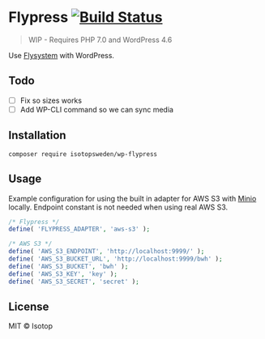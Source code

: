# Flypress [![Build Status](https://travis-ci.org/isotopsweden/wp-flypress.svg?branch=master)](https://travis-ci.org/isotopsweden/wp-flypress)

> WIP - Requires PHP 7.0 and WordPress 4.6

Use [Flysystem](https://flysystem.thephpleague.com/) with WordPress.

## Todo

- [ ] Fix so sizes works
- [ ] Add WP-CLI command so we can sync media

## Installation

```
composer require isotopsweden/wp-flypress
```

## Usage

Example configuration for using the built in adapter for AWS S3 with [Minio](https://minio.io/) locally. Endpoint constant is not needed when using real AWS S3.

```php
/* Flypress */
define( 'FLYPRESS_ADAPTER', 'aws-s3' );

/* AWS S3 */
define( 'AWS_S3_ENDPOINT', 'http://localhost:9999/' );
define( 'AWS_S3_BUCKET_URL', 'http://localhost:9999/bwh' );
define( 'AWS_S3_BUCKET', 'bwh' );
define( 'AWS_S3_KEY', 'key' );
define( 'AWS_S3_SECRET', 'secret' );
```

## License

MIT © Isotop
